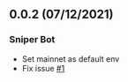 ## 0.0.2 (07/12/2021)

### Sniper Bot

* Set mainnet as default env
* Fix issue [#1](https://github.com/blocksolution/cryptobot/issues/1)
